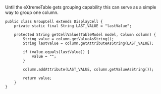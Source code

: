Until the eXtremeTable gets grouping capability this can serve as a simple way to group one column.

```
public class GroupCell extends DisplayCell {
    private static final String LAST_VALUE = "lastValue";

    protected String getCellValue(TableModel model, Column column) {
        String value = column.getValueAsString();
        String lastValue = column.getAttributeAsString(LAST_VALUE);

        if (value.equals(lastValue)) {
            value = "";
        }

        column.addAttribute(LAST_VALUE, column.getValueAsString());
       
        return value;
    }
}
```